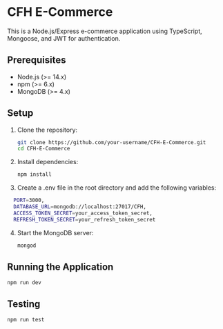 # CFH E-Commerce

This is a Node.js/Express e-commerce application using TypeScript, Mongoose, and JWT for authentication.

## Prerequisites

- Node.js (>= 14.x)
- npm (>= 6.x)
- MongoDB (>= 4.x)

## Setup

1. Clone the repository:

   ```sh
   git clone https://github.com/your-username/CFH-E-Commerce.git
   cd CFH-E-Commerce

   ```

2. Install dependencies:

   ```sh
   npm install

   ```

3. Create a .env file in the root directory and add the following variables:

```sh
  PORT=3000,
  DATABASE_URL=mongodb://localhost:27017/CFH,
  ACCESS_TOKEN_SECRET=your_access_token_secret,
  REFRESH_TOKEN_SECRET=your_refresh_token_secret

```

4. Start the MongoDB server:

   ```sh
   mongod

   ```

## Running the Application

    npm run dev

## Testing

    npm run test
